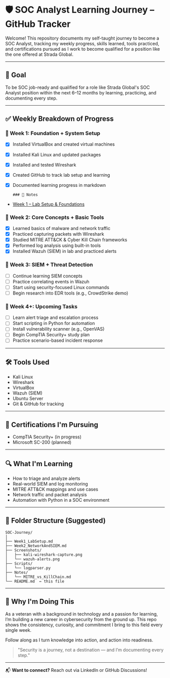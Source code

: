 # 🛡️ SOC Analyst Learning Journey – GitHub Tracker

Welcome! This repository documents my self-taught journey to become a SOC Analyst, tracking my weekly progress, skills learned, tools practiced, and certifications pursued as I work to become qualified for a position like the one offered at Strada Global.

---

## 🎯 Goal
To be SOC job-ready and qualified for a role like Strada Global's SOC Analyst position within the next 6–12 months by learning, practicing, and documenting every step.

---

## ✅ Weekly Breakdown of Progress

### 📅 Week 1: Foundation + System Setup
- [x] Installed VirtualBox and created virtual machines
- [x] Installed Kali Linux and updated packages
- [x] Installed and tested Wireshark
- [x] Created GitHub to track lab setup and learning
- [x] Documented learning progress in markdown

      ### 📘 Notes
- [Week 1 – Lab Setup & Foundations](./Notes/Week1_LabSetup.md)


### 📅 Week 2: Core Concepts + Basic Tools
- [x] Learned basics of malware and network traffic
- [x] Practiced capturing packets with Wireshark
- [x] Studied MITRE ATT&CK & Cyber Kill Chain frameworks
- [x] Performed log analysis using built-in tools
- [x] Installed Wazuh (SIEM) in lab and practiced alerts

### 📅 Week 3: SIEM + Threat Detection
- [ ] Continue learning SIEM concepts
- [ ] Practice correlating events in Wazuh
- [ ] Start using security-focused Linux commands
- [ ] Begin research into EDR tools (e.g., CrowdStrike demo)

### 📅 Week 4+: Upcoming Tasks
- [ ] Learn alert triage and escalation process
- [ ] Start scripting in Python for automation
- [ ] Install vulnerability scanner (e.g., OpenVAS)
- [ ] Begin CompTIA Security+ study plan
- [ ] Practice scenario-based incident response

---

## 🛠️ Tools Used
- Kali Linux
- Wireshark
- VirtualBox
- Wazuh (SIEM)
- Ubuntu Server
- Git & GitHub for tracking

---

## 📘 Certifications I'm Pursuing
- CompTIA Security+ (in progress)
- Microsoft SC-200 (planned)

---

## 🔍 What I'm Learning
- How to triage and analyze alerts
- Real-world SIEM and log monitoring
- MITRE ATT&CK mappings and use cases
- Network traffic and packet analysis
- Automation with Python in a SOC environment

---

## 📂 Folder Structure (Suggested)
```
SOC-Journey/
│
├── Week1_LabSetup.md
├── Week2_NetworkAndSIEM.md
├── Screenshots/
│   ├── kali-wireshark-capture.png
│   └── wazuh-alerts.png
├── Scripts/
│   └── logparser.py
├── Notes/
│   └── MITRE_vs_KillChain.md
└── README.md  ← this file
```

---

## 🤝 Why I'm Doing This
As a veteran with a background in technology and a passion for learning, I’m building a new career in cybersecurity from the ground up. This repo shows the consistency, curiosity, and commitment I bring to this field every single week.

Follow along as I turn knowledge into action, and action into readiness.

> "Security is a journey, not a destination — and I’m documenting every step."

---

📬 **Want to connect?** Reach out via LinkedIn or GitHub Discussions!

